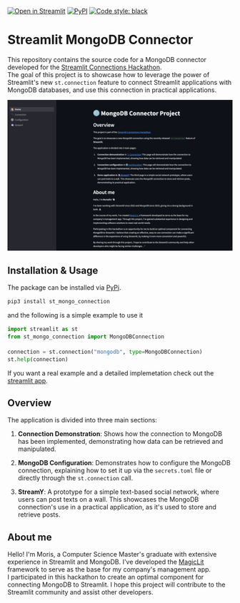 [![Open in Streamlit](https://static.streamlit.io/badges/streamlit_badge_red.svg)](https://mongo-connector.streamlit.app)
[![PyPI](https://img.shields.io/pypi/v/st-mongo-connection?color=green)](https://pypi.org/project/st-mongo-connection/)
[![Code style: black](https://img.shields.io/badge/code%20style-black-000000.svg)](https://github.com/psf/black)

# Streamlit MongoDB Connector

This repository contains the source code for a MongoDB connector developed for the [Streamlit Connections Hackathon](https://discuss.streamlit.io/t/connections-hackathon).  
The goal of this project is to showcase how to leverage the power of Streamlit's new `st.connection` feature to connect Streamlit applications with MongoDB databases, and use this connection in practical applications.

[<img src="src/media/app.png" >](https://mongo-connector.streamlit.app/)

## Installation & Usage

The package can be installed via [PyPi](https://pypi.org/project/st-mongo-connection/).
```bash
pip3 install st_mongo_connection
```
and the following is a simple example to use it
```python
import streamlit as st
from st_mongo_connection import MongoDBConnection

connection = st.connection("mongodb", type=MongoDBConnection)
st.help(connection)
```
If you want a real example and a detailed implemetation check out the [streamlit app](https://mongo-connector.streamlit.app).

## Overview

The application is divided into three main sections:

1. **Connection Demonstration**: Shows how the connection to MongoDB has been implemented, demonstrating how data can be retrieved and manipulated.

2. **MongoDB Configuration**: Demonstrates how to configure the MongoDB connection, explaining how to set it up via the `secrets.toml` file or directly through the `st.connection` call.

3. **StreamY**: A prototype for a simple text-based social network, where users can post texts on a wall. This showcases the MongoDB connection's use in a practical application, as it's used to store and retrieve posts.


## About me
Hello! I'm Moris, a Computer Science Master's graduate with extensive experience in Streamlit and MongoDB. I've developed the [MagicLit](https://magiclit.streamlit.app) framework to serve as the base for my company's management app.  
I participated in this hackathon to create an optimal component for connecting MongoDB to Streamlit. I hope this project will contribute to the Streamlit community and assist other developers.